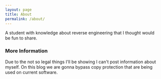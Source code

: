 ```yaml
---
layout: page
title: About
permalink: /about/
---
```


A student with knowledge about reverse engineering that I thought would be fun to share.

### More Information

Due to the not so legal things I'll be showing I can't post information about myself. On this blog we are gonna bypass copy protection that are being used on current software.
